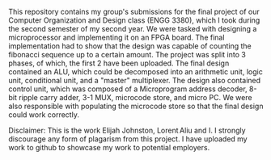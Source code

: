 This repository contains my group's submissions for the final project of our Computer Organization and Design class (ENGG 3380),
which I took during the second semester of my second year. We were tasked with designing a microprocessor and implementing it on 
an FPGA board. The final implementation had to show that the design was capable of counting the fibonacci sequence up to a certain amount. 
The project was split into 3 phases, of which, the first 2 have been uploaded. The final design contained an ALU, which could be decomposed into
an arithmetic unit, logic unit, conditional unit, and a "master" multiplexer. The design also contained control unit, which was composed of
a Microprogram address decoder, 8-bit ripple carry adder, 3-1 MUX, microcode store, and micro PC. We were also responsible with populating 
the microcode store so that the final design could work correctly. 

Disclaimer:
This is the work Elijah Johnston, Lorent Aliu and I. I strongly discourage any form of plagarism from this project. I have uploaded my work to github to showcase my work 
to potential employers. 

